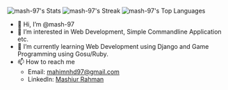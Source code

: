 ![mash-97's Stats](https://github-readme-stats.vercel.app/api?username=mash-97&theme=shades-of-purple&show_icons=true&hide_border=true&count_private=true)
![mash-97's Streak](https://github-readme-streak-stats.herokuapp.com/?user=mash-97&theme=shades-of-purple&hide_border=true)
![mash-97's Top Languages](https://github-readme-stats.vercel.app/api/top-langs/?username=mash-97&theme=shades-of-purple&show_icons=true&hide_border=true&layout=compact)
- 👋 Hi, I’m @mash-97
- 👀 I’m interested in Web Development, Simple Commandline Application etc.
- 🌱 I’m currently learning Web Development using Django and Game Programming using Gosu/Ruby.
- 📫 How to reach me
  - Email: mahimnhd97@gmail.com
  - LinkedIn: [Mashiur Rahman](https://www.linkedin.com/in/mashiur-rahman-a18753181)

<!---
mash-97/mash-97 is a ✨ special ✨ repository because its `README.md` (this file) appears on your GitHub profile.
You can click the Preview link to take a look at your changes.
--->

